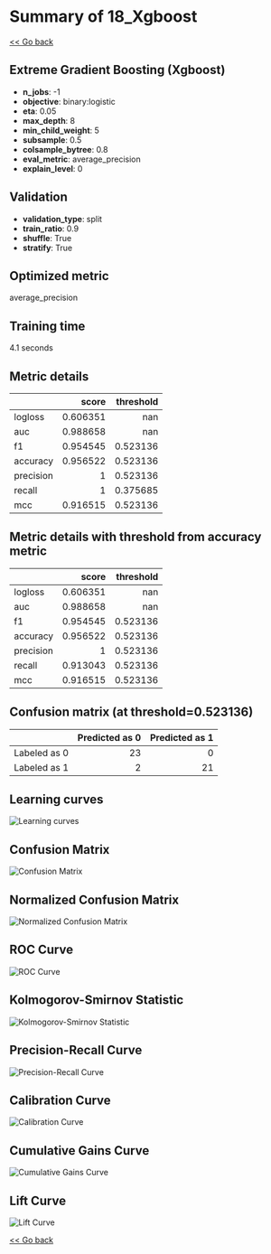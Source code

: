 # Summary of 18_Xgboost

[<< Go back](../README.md)


## Extreme Gradient Boosting (Xgboost)
- **n_jobs**: -1
- **objective**: binary:logistic
- **eta**: 0.05
- **max_depth**: 8
- **min_child_weight**: 5
- **subsample**: 0.5
- **colsample_bytree**: 0.8
- **eval_metric**: average_precision
- **explain_level**: 0

## Validation
 - **validation_type**: split
 - **train_ratio**: 0.9
 - **shuffle**: True
 - **stratify**: True

## Optimized metric
average_precision

## Training time

4.1 seconds

## Metric details
|           |    score |   threshold |
|:----------|---------:|------------:|
| logloss   | 0.606351 |  nan        |
| auc       | 0.988658 |  nan        |
| f1        | 0.954545 |    0.523136 |
| accuracy  | 0.956522 |    0.523136 |
| precision | 1        |    0.523136 |
| recall    | 1        |    0.375685 |
| mcc       | 0.916515 |    0.523136 |


## Metric details with threshold from accuracy metric
|           |    score |   threshold |
|:----------|---------:|------------:|
| logloss   | 0.606351 |  nan        |
| auc       | 0.988658 |  nan        |
| f1        | 0.954545 |    0.523136 |
| accuracy  | 0.956522 |    0.523136 |
| precision | 1        |    0.523136 |
| recall    | 0.913043 |    0.523136 |
| mcc       | 0.916515 |    0.523136 |


## Confusion matrix (at threshold=0.523136)
|              |   Predicted as 0 |   Predicted as 1 |
|:-------------|-----------------:|-----------------:|
| Labeled as 0 |               23 |                0 |
| Labeled as 1 |                2 |               21 |

## Learning curves
![Learning curves](learning_curves.png)
## Confusion Matrix

![Confusion Matrix](confusion_matrix.png)


## Normalized Confusion Matrix

![Normalized Confusion Matrix](confusion_matrix_normalized.png)


## ROC Curve

![ROC Curve](roc_curve.png)


## Kolmogorov-Smirnov Statistic

![Kolmogorov-Smirnov Statistic](ks_statistic.png)


## Precision-Recall Curve

![Precision-Recall Curve](precision_recall_curve.png)


## Calibration Curve

![Calibration Curve](calibration_curve_curve.png)


## Cumulative Gains Curve

![Cumulative Gains Curve](cumulative_gains_curve.png)


## Lift Curve

![Lift Curve](lift_curve.png)



[<< Go back](../README.md)
